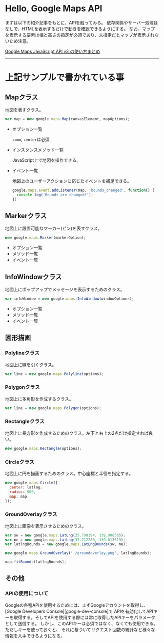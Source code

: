 # Hello, Google Maps API

まずは以下の紹介記事をもとに、APIを触ってみる。
依存関係やサーバー処理はなしで、HTMLを表示するだけで動きを確認できるようにする。
なお、マップを表示する要素は幅と高さの指定が必須であり、未指定だとマップが表示されないため注意。

[Google Maps JavaScript API v3 の使い方まとめ](https://syncer.jp/google-maps-javascript-api-matome)

----

# 上記サンプルで書かれている事

## Mapクラス

地図を表すクラス。

```javascript
var map = new google.maps.Map(canvasElement, mapOptions);
```

* オプション一覧

    `zoom`, `center`は必須

* インスタンスメソッド一覧

    JavaScript上で地図を操作できる。

* イベント一覧

    地図上のユーザーアクションに応じたイベントを補足できる。

    ```javascript
    google.maps.event.addListener(map, 'bounds_changed', function() {
      console.log('Bounds are changed!');
    })
    ```

## Markerクラス

地図上に設置可能なマーカー(ピン)を表すクラス。

```javascript
new google.maps.Marker(markerOption);
```

* オプション一覧
* メソッド一覧
* イベント一覧

## InfoWindowクラス

地図上にポップアップでメッセージを表示するためのクラス。

```javascript
var infoWindow = new google.maps.InfoWindow(windowOptions);
```

* オプション一覧
* メソッド一覧
* イベント一覧

## 図形描画

### Polylineクラス

地図上に線を引くクラス。

```javascript
var line = new google.maps.Polyline(options);
```

### Polygonクラス

地図上に多角形を作成するクラス。

```javascript
var line = new google.maps.Polygon(options);
```

### Rectangleクラス

地図上に長方形を作成するためのクラス。左下と右上の2点だけ指定すれば良い。

```javascript
new google.maps.Rectangle(options);
```

### Circleクラス

地図上に円を描画するためのクラス。中心座標と半径を指定する。

```javascript
new google.maps.Circle({
  center: latlng,
  radius: 500,
  map: map
});
```

### GroundOverlayクラス

地図上に画像を表示させるためのクラス。

```javascript
var sw = new google.maps.LatLng(35.708194, 139.808565);
var ne = new google.maps.LatLng(35.712280, 139.813619);
var latlngBounds = new google.maps.LatLngBounds(sw, ne);

new google.maps.GroundOverlay('./groundoverlay.png', latlngBounds);

map.fitBounds(latlngBounds);
```


## その他

### APIの使用について

Googleの各種APIを使用するためには、まずGoogleアカウントを取得し、[Google Developers Console][google-dev-console]で
APIを有効化してAPIキーを取得する。そしてAPIを使用する際には常に取得したAPIキーをパラメータとして送信する。
しかし、このAPIキーは必須ではなく、なくても使用できる。ただしキーを使っておくと、
それに基づいてリクエスト回数の統計など様々な情報を入手できるようになる。
